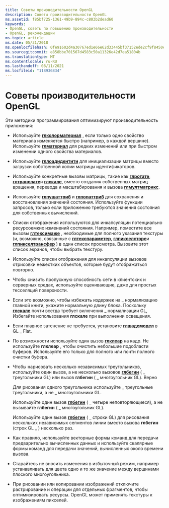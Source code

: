 ```yaml
---
title: Советы производительности OpenGL
description: Советы производительности OpenGL
ms.assetid: f85bf725-1361-49b9-894c-c803b2dead60
keywords:
- OpenGL, советы по повышению производительности
- OpenGL, рекомендации
ms.topic: article
ms.date: 05/31/2018
ms.openlocfilehash: 0fe91602d4a30767ed1e66e62d33445bf37152ede2cf9f8450e056f577cb3045
ms.sourcegitcommit: e858bbe701567d4583c50a11326e42d7ea51804b
ms.translationtype: MT
ms.contentlocale: ru-RU
ms.lasthandoff: 08/11/2021
ms.locfileid: "118936834"
---
```

# <a name="opengl-performance-tips"></a>Советы производительности OpenGL

Эти методики программирования оптимизируют производительность приложения:

-   Используйте [**глколорматериал**](glcolormaterial.md) , если только одно свойство материала изменяется быстро (например, в каждой вершине). Используйте [**глматериал**](glmaterial-functions.md) для редких изменений или при быстром изменении одного свойства материалов.
-   Используйте [**гллоадидентити**](glloadidentity.md) для инициализации матрицы вместо загрузки собственной копии матрицы идентификаторов.
-   Используйте конкретные вызовы матрицы, такие как [**глротате**](glrotate.md), [**глтранслате**](gltranslate.md)и [**глскале**](glscale.md), вместо создания собственных матриц вращения, перевода и масштабирования и вызова [**глмултматрикс**](glmultmatrix.md).
-   Используйте [**глпушаттриб**](glpushattrib.md) и [**глпопаттриб**](glpopattrib.md) для сохранения и восстановления значений состояния. Используйте функции запросов, только если приложению требуются значения состояния для собственных вычислений.
-   Списки отображения используются для инкапсуляции потенциально ресурсоемких изменений состояния. Например, поместите все вызовы [**глтексимаже**](glteximage1d.md) , необходимые для полного указания текстуры (и, возможно, связанные с [**глтекспараметер**](gltexparameter-functions.md), [**глпикселсторе**](glpixelstore-functions.md)и [**глпикселтрансфер**](glpixeltransfer.md) ) в один список просмотра. Вызовите этот список экранов, чтобы выбрать текстуру.
-   Используйте списки отображения для инкапсуляции вызовов отрисовки нежестких объектов, которые будут отображаться повторно.
-   Чтобы снизить пропускную способность сети в клиентских и серверных средах, используйте оценивающие, даже для простых тесселяций поверхности.
-   Если это возможно, чтобы избежать издержек на \_ нормализацию главной книги, укажите нормальную длину блока. Поскольку [**глскале**](glscale.md) почти всегда требует включения \_ нормализации GL, Избегайте использования **глскале** при выполнении освещения.
-   Если плавное затенение не требуется, установите [**глшадемодел**](glshademodel.md) в GL \_ Flat.
-   По возможности используйте один вызов [**глклеар**](glclear.md) на кадр. Не используйте **глклеар** , чтобы очистить небольшие подобласти буферов. Используйте его только для полного или почти полного очистки буфера.
-   Чтобы нарисовать несколько независимых треугольников, используйте один вызов, а не несколько вызовов [**глбегин**](glbegin.md) ( \_ треугольники GL) или вызов **глбегин** ( \_ многоугольник GL). Верно

    Для рисования одного треугольника используйте \_ треугольные треугольники, а не \_ многоугольники GL.

    Используйте один вызов [**глбегин**](glbegin.md) ( \_ четыре неповторяющиеся), а не вызывайте **глбегин** ( \_ многоугольник GL).

    Используйте один вызов [**глбегин**](glbegin.md) ( \_ строки GL) для рисования нескольких независимых сегментов линии вместо вызова **глбегин** (строк GL \_ ) несколько раз.

-   Как правило, используйте векторные формы команд для передачи предварительно вычисленных данных и используйте скалярные формы команд для передачи значений, вычисленных около времени вызова.
-   Старайтесь не вносить изменения в избыточный режим, например устанавливать для цвета одно и то же значение между вершинами плоского многоугольника.
-   При рисовании или копировании изображений отключите растрирование и операции для отдельных фрагментов, чтобы оптимизировать ресурсы. OpenGL может применять текстуры к изображениям пикселей.

 

 




